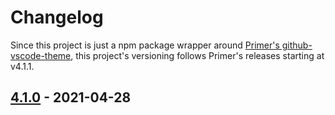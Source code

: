 # Changelog

Since this project is just a npm package wrapper around [Primer's github-vscode-theme](https://github.com/primer/github-vscode-theme/), this project's versioning follows Primer's releases starting at v4.1.1.

## [4.1.0] - 2021-04-28

[4.1.0]: https://github.com/primer/github-vscode-theme/releases/tag/v4.1.0
